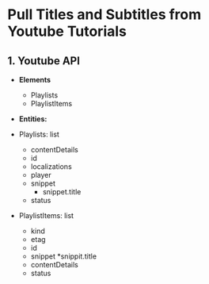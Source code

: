 # Pull Titles and Subtitles from Youtube Tutorials

## 1. Youtube API

* **Elements**
    * Playlists
    * PlaylistItems


* **Entities:**
* Playlists: list 
    * contentDetails
    * id
    * localizations
    * player
    * snippet
        * snippet.title
    * status


* PlaylistItems: list 
    * kind
    * etag
    * id
    * snippet
        *snippit.title
    * contentDetails
    * status




